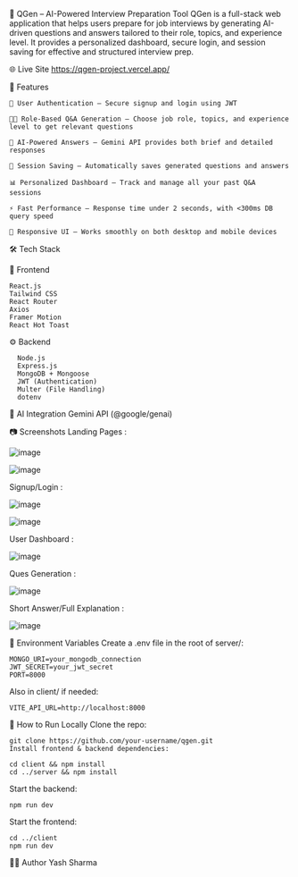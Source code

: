🧠 QGen – AI-Powered Interview Preparation Tool
QGen is a full-stack web application that helps users prepare for job interviews by generating AI-driven questions and answers tailored to their role, topics, and experience level. It provides a personalized dashboard, secure login, and session saving for effective and structured interview prep.

🌐 Live Site
https://qgen-project.vercel.app/

🚀 Features


    🔐 User Authentication – Secure signup and login using JWT
    
    🧑‍💼 Role-Based Q&A Generation – Choose job role, topics, and experience level to get relevant questions
    
    🤖 AI-Powered Answers – Gemini API provides both brief and detailed responses
    
    💾 Session Saving – Automatically saves generated questions and answers
    
    📊 Personalized Dashboard – Track and manage all your past Q&A sessions
    
    ⚡ Fast Performance – Response time under 2 seconds, with <300ms DB query speed
    
    📱 Responsive UI – Works smoothly on both desktop and mobile devices


🛠️ Tech Stack

  🧩 Frontend
    
    React.js
    Tailwind CSS
    React Router
    Axios
    Framer Motion
    React Hot Toast

  ⚙️ Backend
  
      Node.js
      Express.js
      MongoDB + Mongoose
      JWT (Authentication)
      Multer (File Handling)
      dotenv

  🧠 AI Integration
    Gemini API (@google/genai)

📷 Screenshots
Landing Pages :

![image](https://github.com/user-attachments/assets/70497be9-bf76-4ab4-ab5e-4187c6fe003b)


![image](https://github.com/user-attachments/assets/02d06750-540e-42ac-94b6-f704e1753732)



Signup/Login :


![image](https://github.com/user-attachments/assets/7383932e-2d79-4fc5-9d2d-f9535e8659c6)


![image](https://github.com/user-attachments/assets/6d7dd5e5-f445-407b-b11d-425e4bb2d328)


User Dashboard :


![image](https://github.com/user-attachments/assets/fc29fde3-a815-4fbb-833f-e49254ea6b6a)


Ques Generation :


![image](https://github.com/user-attachments/assets/a41f42a8-8c26-4432-b87c-d8961075c4c1)


Short Answer/Full Explanation :


![image](https://github.com/user-attachments/assets/ca1916de-5f8c-425e-8c15-9c42d74667fe)



🔑 Environment Variables
    Create a .env file in the root of server/:
    
    MONGO_URI=your_mongodb_connection
    JWT_SECRET=your_jwt_secret
    PORT=8000

Also in client/ if needed:

    VITE_API_URL=http://localhost:8000

🧪 How to Run Locally
Clone the repo:

    git clone https://github.com/your-username/qgen.git
    Install frontend & backend dependencies:
    
    cd client && npm install
    cd ../server && npm install

Start the backend:

    npm run dev

Start the frontend:

    cd ../client
    npm run dev




🙋‍♂️ Author
Yash Sharma

